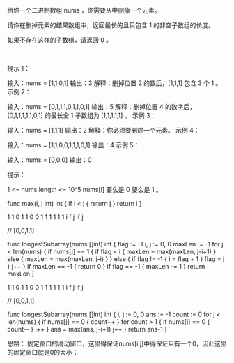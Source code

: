 给你一个二进制数组 nums ，你需要从中删掉一个元素。

请你在删掉元素的结果数组中，返回最长的且只包含 1 的非空子数组的长度。

如果不存在这样的子数组，请返回 0 。

 

提示 1：

输入：nums = [1,1,0,1]
输出：3
解释：删掉位置 2 的数后，[1,1,1] 包含 3 个 1 。
示例 2：

输入：nums = [0,1,1,1,0,1,1,0,1]
输出：5
解释：删掉位置 4 的数字后，[0,1,1,1,1,1,0,1] 的最长全 1 子数组为 [1,1,1,1,1] 。
示例 3：

输入：nums = [1,1,1]
输出：2
解释：你必须要删除一个元素。
示例 4：

输入：nums = [1,1,0,0,1,1,1,0,1]
输出：4
示例 5：

输入：nums = [0,0,0]
输出：0

提示：

1 <= nums.length <= 10^5
nums[i] 要么是 0 要么是 1 。

func max(i, j int) int {
    if i < j {
        return j
    }
    return i
}

1 1 0 1 1 0 0  1 1 1 1 1 1
      i   f j
            if j 
            
// [0,0,1,1]

func longestSubarray(nums []int) int {
    flag := -1
    i, j := 0, 0
    maxLen := -1
    for j < len(nums) {
        if nums[j] == 1 {
            if flag < i {
                maxLen = max(maxLen, j-i+1)
            } else {
                maxLen = max(maxLen, j-i)
            }
        } else {
            if flag != -1 {
                i = flag + 1
            }
            flag = j
        }
        j++
    }
    if maxLen == -1 {
        return 0
    }
    if flag == -1 {
        maxLen -= 1
    }
    return maxLen
}

1 1 0 1 1 0 0  1 1 1 1 1 1
      i   f j
            if j 
            
// [0,0,1,1]

func longestSubarray(nums []int) int {
    i, j := 0, 0 
    ans := -1
    count := 0
    for j < len(nums) {
        if nums[j] == 0 {
            count++
        }
        for count > 1 {
            if nums[i] == 0 {
                count--
            }
            i++
        }
        ans = max(ans, j-i+1)
        j++
    }
    return ans-1
}

思路： 固定窗口的滑动窗口，这里得保证nums[i,j]中得保证只有一个0，因此这里的固定窗口就是0的大小；